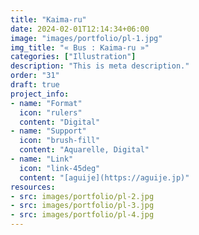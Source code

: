 ```yaml
---
title: "Kaima-ru"
date: 2024-02-01T12:14:34+06:00
image: "images/portfolio/pl-1.jpg"
img_title: "« Bus : Kaima-ru »"
categories: ["Illustration"]
description: "This is meta description."
order: "31"
draft: true
project_info:
- name: "Format"
  icon: "rulers"
  content: "Digital"
- name: "Support"
  icon: "brush-fill"
  content: "Aquarelle, Digital"
- name: "Link"
  icon: "link-45deg"
  content: "[aguije](https://aguije.jp)"
resources:
- src: images/portfolio/pl-2.jpg
- src: images/portfolio/pl-3.jpg
- src: images/portfolio/pl-4.jpg
---
```

